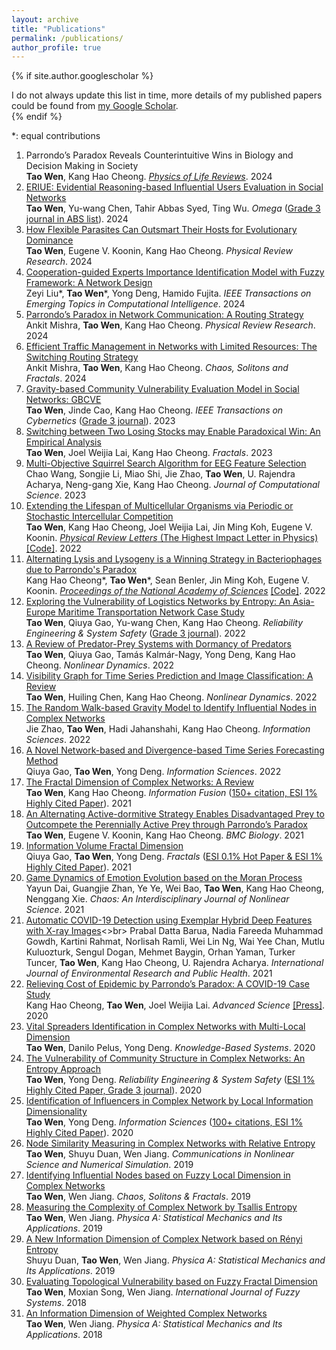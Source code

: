 ```yaml
---
layout: archive
title: "Publications"
permalink: /publications/
author_profile: true
---
```


{% if site.author.googlescholar %}
  <div class="wordwrap">I do not always update this list in time, more details of my published papers could be found from <a href="{{[site.author.googlescholar](https://scholar.google.com/citations?hl=en&user=edoHbXEAAAAJ)}}">my Google Scholar</a>.</div>
{% endif %}

\*: equal contributions

1. Parrondo’s Paradox Reveals Counterintuitive Wins in Biology and Decision Making in Society<br>
    **Tao Wen**, Kang Hao Cheong. <u><i>Physics of Life Reviews</i></u>. 2024
1. [ERIUE: Evidential Reasoning-based Influential Users Evaluation in Social Networks](https://doi.org/10.1016/j.omega.2023.102945)<br>
   **Tao Wen**, Yu-wang Chen, Tahir Abbas Syed, Ting Wu. *Omega* (<u>Grade 3 journal in ABS list</u>). 2024
1. [How Flexible Parasites Can Outsmart Their Hosts for Evolutionary Dominance](https://doi.org/10.1103/PhysRevResearch.6.023104)<br>
   **Tao Wen**, Eugene V. Koonin, Kang Hao Cheong. *Physical Review Research*. 2024
1. [Cooperation-guided Experts Importance Identification Model with Fuzzy Framework: A Network Design](https://doi.org/10.1109/TETCI.2024.3372410)<br>
   Zeyi Liu\*, **Tao Wen**\*, Yong Deng, Hamido Fujita. *IEEE Transactions on Emerging Topics in Computational Intelligence*. 2024
1. [Parrondo’s Paradox in Network Communication: A Routing Strategy](https://doi.org/10.1103/PhysRevResearch.6.L012037)<br>
   Ankit Mishra, **Tao Wen**, Kang Hao Cheong. *Physical Review Research*. 2024
1. [Efficient Traffic Management in Networks with Limited Resources: The Switching Routing Strategy](https://doi.org/10.1016/j.chaos.2024.114658)<br>
   Ankit Mishra, **Tao Wen**, Kang Hao Cheong. *Chaos, Solitons and Fractals*. 2024
1. [Gravity-based Community Vulnerability Evaluation Model in Social Networks: GBCVE](https://doi.org/10.1109/TCYB.2021.3123081)<br>
   **Tao Wen**, Jinde Cao, Kang Hao Cheong. *IEEE Transactions on Cybernetics* (<u>Grade 3 journal</u>). 2023
1. [Switching between Two Losing Stocks may Enable Paradoxical Win: An Empirical Analysis](https://doi.org/10.1142/S0218348X23400017)<br>
   **Tao Wen**, Joel Weijia Lai, Kang Hao Cheong. *Fractals*. 2023
1. [Multi-Objective Squirrel Search Algorithm for EEG Feature Selection](https://doi.org/10.1016/j.jocs.2023.102140)<br>
   Chao Wang, Songjie Li, Miao Shi, Jie Zhao, **Tao Wen**, U. Rajendra Acharya, Neng-gang Xie, Kang Hao Cheong. *Journal of Computational Science*. 2023
1. [Extending the Lifespan of Multicellular Organisms via Periodic or Stochastic Intercellular Competition](https://doi.org/10.1103/PhysRevLett.128.218101)<br>
   **Tao Wen**, Kang Hao Cheong, Joel Weijia Lai, Jin Ming Koh, Eugene V. Koonin. <u><i>Physical Review Letters</i> (The Highest Impact Letter in Physics)</u> [\[Code\]](https://osf.io/z5c8k/?view_only=d2864977225147049f5bea6539f89dbd). 2022
1. [Alternating Lysis and Lysogeny is a Winning Strategy in Bacteriophages due to Parrondo's Paradox](https://doi.org/10.1073/pnas.2115145119)<br>
   Kang Hao Cheong\*, **Tao Wen**\*, Sean Benler, Jin Ming Koh, Eugene V. Koonin. <u><i>Proceedings of the National Academy of Sciences</i></u> [\[Code\]](https://osf.io/vth96/?view_only=c61c0a312ef04624acbeb41d071e70df). 2022
1. [Exploring the Vulnerability of Logistics Networks by Entropy: An Asia-Europe Maritime Transportation Network Case Study](https://doi.org/10.1016/j.ress.2022.108578)<br>
   **Tao Wen**, Qiuya Gao, Yu-wang Chen, Kang Hao Cheong. *Reliability Engineering & System Safety* (<u>Grade 3 journal</u>). 2022
1. [A Review of Predator-Prey Systems with Dormancy of Predators](https://doi.org/10.1007/s11071-021-07083-x)<br>
   **Tao Wen**, Qiuya Gao, Tamás Kalmár-Nagy, Yong Deng, Kang Hao Cheong. *Nonlinear Dynamics*. 2022
1. [Visibility Graph for Time Series Prediction and Image Classification: A Review](https://doi.org/10.1007/s11071-022-08002-4)<br>
   **Tao Wen**, Huiling Chen, Kang Hao Cheong. *Nonlinear Dynamics*. 2022
1. [The Random Walk-based Gravity Model to Identify Influential Nodes in Complex Networks](https://doi.org/10.1016/j.ins.2022.07.084)<br>
   Jie Zhao, **Tao Wen**, Hadi Jahanshahi, Kang Hao Cheong. *Information Sciences*. 2022
1. [A Novel Network-based and Divergence-based Time Series Forecasting Method](https://doi.org/10.1016/j.ins.2022.08.120)<br>
   Qiuya Gao, **Tao Wen**, Yong Deng. *Information Sciences*. 2022
1. [The Fractal Dimension of Complex Networks: A Review](https://doi.org/10.1016/j.inffus.2021.02.001)<br>
   **Tao Wen**, Kang Hao Cheong. *Information Fusion* (<u>150+ citation, ESI 1% Highly Cited Paper</u>). 2021
1. [An Alternating Active-dormitive Strategy Enables Disadvantaged Prey to Outcompete the Perennially Active Prey through Parrondo’s Paradox](https://doi.org/10.1186/s12915-021-01097-y)<br>
   **Tao Wen**, Eugene V. Koonin, Kang Hao Cheong. *BMC Biology*. 2021
1. [Information Volume Fractal Dimension](https://doi.org/10.1142/S0218348X21502637)<br>
   Qiuya Gao, **Tao Wen**, Yong Deng. *Fractals* (<u>ESI 0.1% Hot Paper & ESI 1% Highly Cited Paper</u>). 2021
1. [Game Dynamics of Emotion Evolution based on the Moran Process](https://doi.org/10.1063/5.0033680)<br>
   Yayun Dai, Guangjie Zhan, Ye Ye, Wei Bao, **Tao Wen**, Kang Hao Cheong, Nenggang Xie. *Chaos: An Interdisciplinary Journal of Nonlinear Science*. 2021
1. [Automatic COVID-19 Detection using Exemplar Hybrid Deep Features with X-ray Images](https://doi.org/10.3390/ijerph18158052)<>br>
   Prabal Datta Barua, Nadia Fareeda Muhammad Gowdh, Kartini Rahmat, Norlisah Ramli, Wei Lin Ng, Wai Yee Chan, Mutlu Kuluozturk, Sengul Dogan, Mehmet Baygin, Orhan Yaman, Turker Tuncer, **Tao Wen**, Kang Hao Cheong, U. Rajendra Acharya. *International Journal of Environmental Research and Public Health*. 2021
1. [Relieving Cost of Epidemic by Parrondo’s Paradox: A COVID-19 Case Study](https://doi.org/10.1002/advs.202002324)<br>
   Kang Hao Cheong, **Tao Wen**, Joel Weijia Lai. *Advanced Science* [\[Press\]](https://medicalxpress.com/news/2020-10-relieving-covid-parrondo-paradox.html). 2020
1. [Vital Spreaders Identification in Complex Networks with Multi-Local Dimension](https://doi.org/10.1016/j.knosys.2020.105717)<br>
   **Tao Wen**, Danilo Pelus, Yong Deng. *Knowledge-Based Systems*. 2020
1. [The Vulnerability of Community Structure in Complex Networks: An Entropy Approach](https://www.sciencedirect.com/science/article/pii/S0951832019308762?via%3Dihub)<br>
   **Tao Wen**, Yong Deng. *Reliability Engineering & System Safety* (<u>ESI 1% Highly Cited Paper, Grade 3 journal</u>). 2020
1. [Identification of Influencers in Complex Network by Local Information Dimensionality](https://doi.org/10.1016/j.ins.2019.10.003)<br>
   **Tao Wen**, Yong Deng. *Information Sciences* (<u>100+ citations, ESI 1% Highly Cited Paper</u>). 2020
1. [Node Similarity Measuring in Complex Networks with Relative Entropy](https://doi.org/10.1016/j.cnsns.2019.104867)<br>
   **Tao Wen**, Shuyu Duan, Wen Jiang. *Communications in Nonlinear Science and Numerical Simulation*. 2019
1. [Identifying Influential Nodes based on Fuzzy Local Dimension in Complex Networks](https://doi.org/10.1016/j.chaos.2019.01.011)<br>
   **Tao Wen**, Wen Jiang. *Chaos, Solitons & Fractals*. 2019
1. [Measuring the Complexity of Complex Network by Tsallis Entropy](https://doi.org/10.1016/j.physa.2019.121054)<br>
   **Tao Wen**, Wen Jiang. *Physica A: Statistical Mechanics and Its Applications*. 2019
1. [A New Information Dimension of Complex Network based on Rényi Entropy](https://doi.org/10.1016/j.physa.2018.10.045)<br>
   Shuyu Duan, **Tao Wen**, Wen Jiang. *Physica A: Statistical Mechanics and Its Applications*. 2019
1. [Evaluating Topological Vulnerability based on Fuzzy Fractal Dimension](https://doi.org/10.1007/s40815-018-0457-8)<br>
   **Tao Wen**, Moxian Song, Wen Jiang. *International Journal of Fuzzy Systems*. 2018
1. [An Information Dimension of Weighted Complex Networks](https://doi.org/10.1016/j.physa.2018.02.067)<br>
   **Tao Wen**, Wen Jiang. *Physica A: Statistical Mechanics and Its Applications*. 2018


